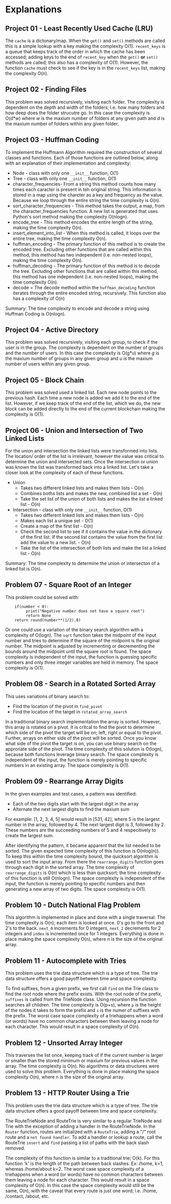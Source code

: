 # Explanations

## Project 01 - Least Recently Used Cache (LRU)
The `cache` is a dictonary/map.  When the `get()` and `set()` methods are called this is a simple lookup with a key making the complexity O(1).  `recent_keys` is a queue that keeps track of the order in which the cache has been accessed; adding keys to the end of `recent_key` when the `get()` **or** `set()` methods are called; this also has a complexity of O(1).  However, the function `cache` must check to see if the key is in the `recent_keys` list, making the complexity O(n).

## Project 02 - Finding Files
This problem was solved recursively, visiting each folder.  The complexity is dependent on the depth and width of the folders; i.e. how many folders and how deep does the folder strucutre go.  In this case the complexity is O(d*w) where _w_ is the maxium number of folders at any given path and _d_ is the maxium number of folders within any given folder.

## Project 03 - Huffman Coding
To implement the Huffmann Algorithm required the construction of several classes and functions.  Each of those functions are outlined below, along with an explanation of their implementation and complexity:

* Node - class with only one `__init__` function, O(1)
* Tree - class with only one `__init__` function, O(1)
* character_frequencies- From a string this method counts how many times each caracter is present in teh original string.  This information is stored in a map using the charcter as a key and frequency as the value.  Because we loop through the entire string the time complexity is O(n).
* sort_character_frequencies - This method takes the output, a map, from the character_frequencies function.  A new list is generated that uses Python's sort method making the complexity O(nlogn).
* encode_tree - This method encodes the entire length of the string, making the time complexity O(n).
* insert_element_into_list - When this method is called, it loops over the entire tree, making the time complexity O(n).
* huffman_encoding - The primary function of this method is to create the encoded tree.  Excluding other functions that are called within this method, this method has two independent (i.e. non-nested loops), making the time complexity O(n).
* huffman_decoding - The primary function of this method is to decode the tree.  Excluding other functions that are called within this method, this method has one independent (i.e. non-nested loops), making the time complexity O(n).  
* decode = The decode method within the `huffman_decoding` function iterates through the entire encoded string, recursively.  This function also has a complexity of O(n) 

Summary:
The time complexity to encode and decode a string using Huffman Coding is O(nlogn).

## Project 04 - Active Directory
This problem was solved recursively, visiting each group, to check if the user is in the group.  The complexity is dependent on the number of groups and the number of users.  In this case the complexity is O(g*u) where _g_ is the maxium number of groups in any given group and _u_ is the maxium number of users within any given group.

## Project 05 - Block Chain
This problem was solved used a linked list.  Each new node points to the previous hash.  Each time a new node is added we add it to the end of the list.  However, if we keep track of the end of the list, which we do, the new block can be added directly to the end of the current blockchain making the complexity is O(1).

## Project 06 - Union and Intersection of Two Linked Lists
For the union and intersection the linked lists were transformed into lists.  The location/ order of the list is irrelevant, however the value was critical to determine the union and intersected sets.  Once the intersection or union was known the list was transformed back into a linked list.  Let's take a closer look at the complexity of each of these functions.

* Union 
    * Takes two different linked lists and makes them lists - O(n)
    * Combines boths lists and makes the new, combined list a set - O(n)
    * Take the set list of the union of both lists and makes the list a linked list - O(n)
* Intersection - class with only one `__init__` function, O(1)
    * Takes two different linked lists and makes them lists - O(n)
    * Makes each list a unique set - O(1)
    * Create a map of the first list - O(n)
    * Check the second list to see if it contains the value in the dictonary of the first list.  If the second list contains the value from the first list add the value to a new list. - O(n)
    * Take the list of the intersection of both lists and make the list a linked list - O(n)

Summary:
The time complexity to determine the union or intersecton of a linked list is O(n).

## Problem 07 - Square Root of an Integer
This problem could be solved with:
```
	if(number < 0):
         print("Negative number does not have a square root")
         return None
	return round(number**(1/2),0)
```

Or one could use a variation of the binary search algorithm with a complexity of O(logn).  The `sqrt` function takes the midpoint of the input number and tries to determine if the square of the midpoint is the original number.  The midpoint is adjusted by incrementing or decrementing the bounds around the midpoint until the square root is found.  The space complexity is independent of the input, the function is guessing specific numbers and only three integer variables are held in memory.  The space complexity is O(1).

## Problem 08 - Search in a Rotated Sorted Array
This uses variations of binary search to:

* Find the location of the pivot in `find_pivot` 
* Find the location of the target in `rotated_array_search`

In a traditional binary search implementation the array is sorted.  However, this array is rotated on a pivot.  It is critcal to find the pivot to determine which side of the pivot the target will be on; left, right or equal to the pivot.  Further, arrays on either side of the pivot will be sorted.  Once you know what side of the pivot the target is on, you can use binary search on the approriate side of the pivot.  The time complexity of this solution is O(logn), because both functions leverage binary search.  The space complexity is independent of the input, the function is merely pointing to specific numbers in an existing array.  The space complexity is O(1).

## Problem 09 - Rearrange Array Digits
In the given examples and test cases, a pattern was identified:
* Each of the two digits start with the largest digit in the array
* Alternate the next largest digits to find the maxium sum

For example:
[1, 2, 3, 4, 5] would result in [531, 42], where 5 is the largest number in the array, followed by 4.  The next largest digit is 3, followed by 2.  These numbers are the succeeding numbers of 5 and 4 respecitively to create the largest sum.

After identifying the pattern, it became apparent that the list needed to be sorted.  The given expected time complexity of this function is O(nlog(n)).  To keep this within the time complexity bound, the quicksort algorithm is used to sort the input array.  From there the `rearrange_digits` function goes through each digit in the sorted array.  The time complexity of `rearrange_digits` is O(n) which is less than quicksort; the time complexity of this function is still O(nlogn).  The space complexity is independent of the input, the function is merely pointing to specific numbers and then generating a new array of two digits.  The space complexity is O(1).

## Problem 10 - Dutch National Flag Problem
This algorithm is implemented in place and done with a single traversal.  The time complexity is O(n); each item is looked at once. 0's go to the front and 2's to the back.  `next_0` increments for 0 integers, `next_2` decrements for 2 integers and `index` is incremented once for 1 integers.  Everything is done in place making the space complexity O(n), where n is the size of the original array.

## Problem 11 - Autocomplete with Tries
This problem uses the trie data structure which is a type of tree.  The trie data structure offers a good payoff between time and space complexity.

To find suffixes, from a given prefix, we first call `find` on the Trie class to find the root node where the prefix exists. With the root node of the prefix, `suffixes` is called from the TrieNode class. Using recursion the function searches all children.  The time complexity is O(p+s), where `p` is the height of the nodes it takes to form the prefix and `s` is the numer of suffixes with the prefix.  The worst case space complexity of a triehappens when a word (or words) have no common characters between them leaving a node for each character. This would result in a space complexity of O(n).

## Problem 12 - Unsorted Array Integer
This traverses the list once, keeping track of if the current number is larger or smaller than the stored minimum or maxium for previous values in the array.  The time complexity is O(n).  No algorithms or data structures were used to solve this problem.  Everything is done in place making the space complexity O(n), where n is the size of the original array.

## Problem 13 - HTTP Router Using a Trie
This problem uses the trie data structure which is a type of tree.  The trie data structure offers a good payoff between time and space complexity.

The RouteTrieNode and RouteTrie is very similar to a regular TrieNode and Trie with the exception of adding a handler in the RouteTrieNode. In the `Router` function, routes are initialized with a `RouteTrie`, adding a "/" root route and a `not found handler`. To add a handler or lookup a route, call the RouteTrie `insert` and `find` passing a list of paths with the back slash removed.

The complexity of this function is similar to a traditional trie; O(k).  For this function 'k' is the length of the path between back slashes.  Ex: /home, k=1, whereas /home/about k=2.  The worst case space complexity of a triehappens when a word (or words) have no common characters between them leaving a node for each character. This would result in a space complexity of O(n).  In this case the space complexity would still be the same, O(n), with the caveat that every route is just one word; i.e. /home, /contact, /about, etc.